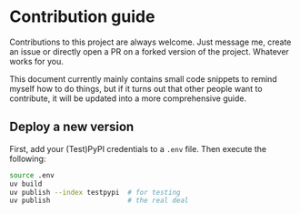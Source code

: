 # Contribution guide

Contributions to this project are always welcome.
Just message me, create an issue or directly open a PR on a forked version of the project.
Whatever works for you.

This document currently mainly contains small code snippets to remind myself how to do things, but if it turns out that other people want to contribute, it will be updated into a more comprehensive guide.

## Deploy a new version

First, add your (Test)PyPI credentials to a `.env` file.
Then execute the following:

```bash
source .env
uv build
uv publish --index testpypi  # for testing
uv publish                   # the real deal
```
